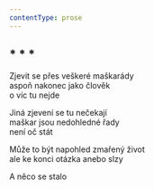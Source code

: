 ```yaml
---
contentType: prose
---
```


## \* \* \*

Zjevit se přes veškeré maškarády  
aspoň nakonec jako člověk  
o víc tu nejde

Jiná zjevení se tu nečekají  
maškar jsou nedohledné řady  
není oč stát

Může to být napohled zmařený život  
ale ke konci otázka anebo slzy

A něco se stalo
